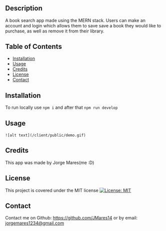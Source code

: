 # <Mern-Challenge-Book-Search-Engine>

## Description

A book search app made using the MERN stack. Users can make an account and login which allows them to save save a book they would like to purchase, as well as remove it from their library.

## Table of Contents



- [Installation](#installation)
- [Usage](#usage)
- [Credits](#credits)
- [License](#license)
- [Contact](#contact)


## Installation

To run locally use ```npm i``` and after that ```npm run develop```

## Usage
   
    ![alt text](/client/public/demo.gif)

## Credits

This app was made by Jorge Mares(me :D)

## License

This project is covered under the MIT license
[![License: MIT](https://img.shields.io/badge/License-MIT-yellow.svg)](https://opensource.org/licenses/MIT)


## Contact

Contact me on Github: https://github.com/JMares14 or by email: jorgemares1234@gmail.com